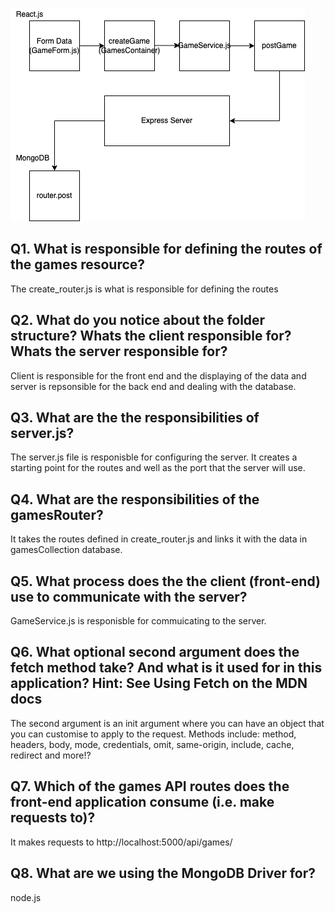![diagram](images/CC-W9-D1-HW-Diagram.drawio.png)


## Q1. What is responsible for defining the routes of the games resource?
The create_router.js is what is responsible for defining the routes

## Q2. What do you notice about the folder structure? Whats the client responsible for? Whats the server responsible for?

Client is responsible for the front end and the displaying of the data and server is repsonsible for the back end and dealing with the database.

## Q3. What are the the responsibilities of server.js?
The server.js file is responisble for configuring the server. It creates a starting point for the routes and well as the port that the server will use.

## Q4. What are the responsibilities of the gamesRouter?
It takes the routes defined in create_router.js and links it with the data in gamesCollection database.

## Q5. What process does the the client (front-end) use to communicate with the server?
GameService.js is responisble for commuicating to the server.

## Q6. What optional second argument does the fetch method take? And what is it used for in this application? Hint: See Using Fetch on the MDN docs

The second argument is an init argument where you can have an object that you can customise to apply to the request. Methods include: method, headers, body, mode, credentials, omit, same-origin, include, cache, redirect and more!?

## Q7. Which of the games API routes does the front-end application consume (i.e. make requests to)?

It makes requests to http://localhost:5000/api/games/

## Q8. What are we using the MongoDB Driver for?

node.js